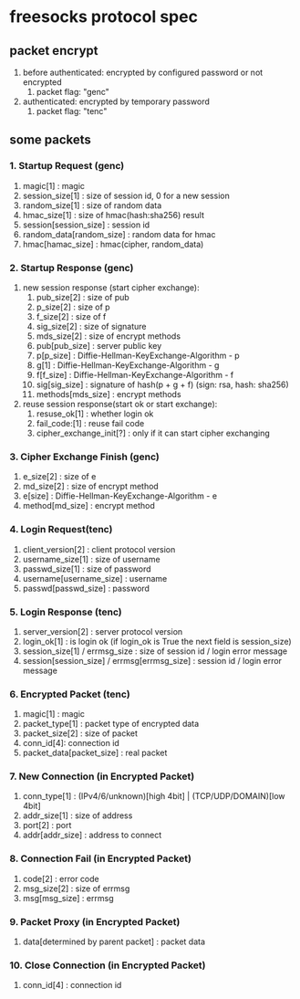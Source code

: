 # freesocks protocol spec

## packet encrypt
1. before authenticated: encrypted by configured password or not encrypted
    1. packet flag: "genc"
2. authenticated: encrypted by temporary password
    1. packet flag: "tenc"

## some packets
### 1. Startup Request (genc)
1. magic[1] : magic
2. session_size[1] : size of session id, 0 for a new session
3. random_size[1] : size of random data
4. hmac_size[1] : size of hmac(hash:sha256) result
5. session[session_size] : session id
6. random_data[random_size] : random data for hmac
7. hmac[hamac_size] : hmac(cipher, random_data)


### 2. Startup Response (genc)
1. new session response (start cipher exchange):
    1. pub_size[2] : size of pub
    2. p_size[2] : size of p
    3. f_size[2] : size of f
    4. sig_size[2] : size of signature
    5. mds_size[2] : size of encrypt methods
    6. pub[pub_size] : server public key
    7. p[p_size] : Diffie-Hellman-KeyExchange-Algorithm - p
    8. g[1] : Diffie-Hellman-KeyExchange-Algorithm - g
    9. f[f_size] : Diffie-Hellman-KeyExchange-Algorithm - f
    10. sig[sig_size] : signature of hash(p + g + f) (sign: rsa, hash: sha256)
    11. methods[mds_size] : encrypt methods
2. reuse session response(start ok or start exchange):
    1. resuse_ok[1] : whether login ok
    2. fail_code:[1] : reuse fail code
    3. cipher_exchange_init[?] : only if it can start cipher exchanging

### 3. Cipher Exchange Finish (genc)
1. e_size[2] : size of e
2. md_size[2] : size of encrypt method
3. e[size] : Diffie-Hellman-KeyExchange-Algorithm - e
4. method[md_size] : encrypt method

### 4. Login Request(tenc)
1. client_version[2] : client protocol version
2. username_size[1] : size of username
3. passwd_size[1] : size of password
4. username[username_size] : username
5. passwd[passwd_size] : password

### 5. Login Response (tenc)
1. server_version[2] : server protocol version
2. login_ok[1] : is login ok (if login_ok is True the next field is session_size)
3. session_size[1] / errmsg_size : size of session id / login error message
4. session[session_size] / errmsg[errmsg_size] : session id / login error message

### 6. Encrypted Packet (tenc)
1. magic[1] : magic
2. packet_type[1] : packet type of encrypted data
3. packet_size[2] : size of packet
4. conn_id[4]: connection id
5. packet_data[packet_size] : real packet

### 7. New Connection (in Encrypted Packet)
1. conn_type[1] : (IPv4/6/unknown)[high 4bit] | (TCP/UDP/DOMAIN)[low 4bit]
2. addr_size[1] : size of address
3. port[2] : port
4. addr[addr_size] : address to connect

### 8. Connection Fail (in Encrypted Packet)
1. code[2] : error code
2. msg_size[2] : size of errmsg
3. msg[msg_size] : errmsg

### 9. Packet Proxy (in Encrypted Packet)
1. data[determined by parent packet] : packet data

### 10. Close Connection (in Encrypted Packet)
1. conn_id[4] : connection id

